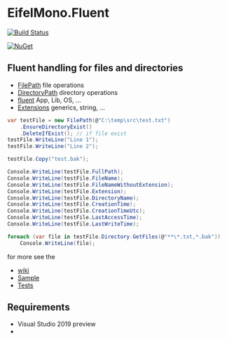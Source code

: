 # EifelMono.Fluent

[![Build Status](https://eifelmono.visualstudio.com/Eifelmono%20Fluent/_apis/build/status/Eifelmono%20Fluent-CI?branchName=master)](https://eifelmono.visualstudio.com/Eifelmono%20Fluent/_build/latest?definitionId=3&branchName=master)

[![NuGet][main-nuget-badge]][main-nuget]

[main-nuget]: https://www.nuget.org/packages/EifelMono.Fluent/
[main-nuget-badge]: https://img.shields.io/nuget/v/EifelMono.Fluent.svg?style=flat-square&label=nuget

## Fluent handling for files and directories

* [FilePath](https://github.com/EifelMono/EifelMono.Fluent/wiki/FilePath) file operations
* [DirectoryPath](https://github.com/EifelMono/EifelMono.Fluent/wiki/DirectoryPath) directory operations
* [fluent](https://github.com/EifelMono/EifelMono.Fluent/wiki/fluent) App, Lib, OS, ...
* [Extensions](https://github.com/EifelMono/EifelMono.Fluent/wiki/Extensions) generics, string, ...


```csharp
var testFile = new FilePath(@"C:\temp\src\test.txt")
    .EnsureDirectoryExist()
    .DeleteIfExist(); // if file exist
testFile.WriteLine("Line 1");
testFile.WriteLine("Line 2");

testFile.Copy("test.bak");

Console.WriteLine(testFile.FullPath);
Console.WriteLine(testFile.FileName);
Console.WriteLine(testFile.FileNameWithoutExtension);
Console.WriteLine(testFile.Extension);
Console.WriteLine(testFile.DirectoryName);
Console.WriteLine(testFile.CreationTime);
Console.WriteLine(testFile.CreationTimeUtc);
Console.WriteLine(testFile.LastAccessTime);
Console.WriteLine(testFile.LastWriteTime);

foreach (var file in testFile.Directory.GetFiles(@"**\*.txt,*.bak"))
    Console.WriteLine(file);
```
for more see the
* [wiki](https://github.com/EifelMono/EifelMono.Fluent/wiki)
* [Sample](https://github.com/EifelMono/EifelMono.Fluent/blob/master/src/EifelMono.Fluent.ConsoleTestApp/Program.cs)
* [Tests](https://github.com/EifelMono/EifelMono.Fluent/tree/master/src/EifelMono.Fluent.Test)

##  Requirements

* Visual Studio 2019 preview
*  

